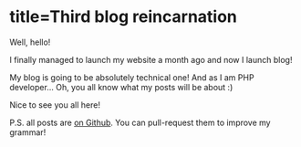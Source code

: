 title=Third blog reincarnation
===
Well, hello!

I finally managed to launch my website a month ago and now I launch blog!

My blog is going to be absolutely technical one! And as I am PHP developer... Oh, you all know what my posts will be about :)

Nice to see you all here!

P.S. all posts are [on Github](https://github.com/alexsoft/alex.plekhanov.us/tree/master/resources/posts). You can pull-request them to improve my grammar!
